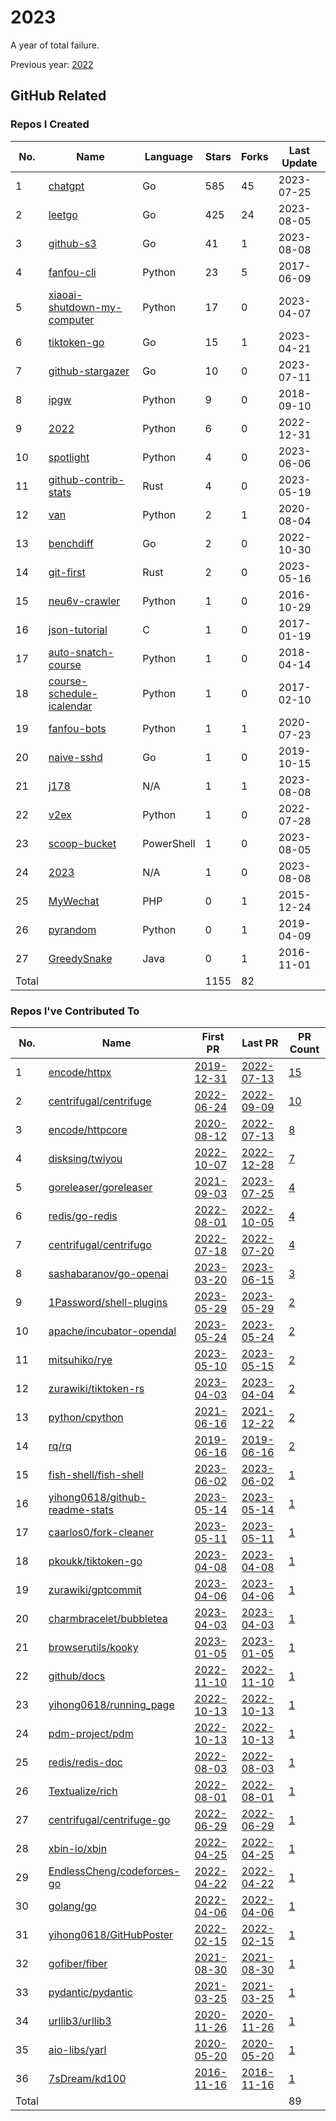# 2023

A year of total failure.

Previous year: [2022](https://github.com/j178/2022)

## GitHub Related

### Repos I Created

<!-- BEGIN:created_repos -->
| No.   | Name                                                                               | Language   | Stars | Forks | Last Update |
|-------|------------------------------------------------------------------------------------|------------|-------|-------|-------------|
| 1     | [chatgpt](https://github.com/j178/chatgpt)                                         | Go         | 585   | 45    | 2023-07-25  |
| 2     | [leetgo](https://github.com/j178/leetgo)                                           | Go         | 425   | 24    | 2023-08-05  |
| 3     | [github-s3](https://github.com/j178/github-s3)                                     | Go         | 41    | 1     | 2023-08-08  |
| 4     | [fanfou-cli](https://github.com/j178/fanfou-cli)                                   | Python     | 23    | 5     | 2017-06-09  |
| 5     | [xiaoai-shutdown-my-computer](https://github.com/j178/xiaoai-shutdown-my-computer) | Python     | 17    | 0     | 2023-04-07  |
| 6     | [tiktoken-go](https://github.com/j178/tiktoken-go)                                 | Go         | 15    | 1     | 2023-04-21  |
| 7     | [github-stargazer](https://github.com/j178/github-stargazer)                       | Go         | 10    | 0     | 2023-07-11  |
| 8     | [ipgw](https://github.com/j178/ipgw)                                               | Python     | 9     | 0     | 2018-09-10  |
| 9     | [2022](https://github.com/j178/2022)                                               | Python     | 6     | 0     | 2022-12-31  |
| 10    | [spotlight](https://github.com/j178/spotlight)                                     | Python     | 4     | 0     | 2023-06-06  |
| 11    | [github-contrib-stats](https://github.com/j178/github-contrib-stats)               | Rust       | 4     | 0     | 2023-05-19  |
| 12    | [van](https://github.com/j178/van)                                                 | Python     | 2     | 1     | 2020-08-04  |
| 13    | [benchdiff](https://github.com/j178/benchdiff)                                     | Go         | 2     | 0     | 2022-10-30  |
| 14    | [git-first](https://github.com/j178/git-first)                                     | Rust       | 2     | 0     | 2023-05-16  |
| 15    | [neu6v-crawler](https://github.com/j178/neu6v-crawler)                             | Python     | 1     | 0     | 2016-10-29  |
| 16    | [json-tutorial](https://github.com/j178/json-tutorial)                             | C          | 1     | 0     | 2017-01-19  |
| 17    | [auto-snatch-course](https://github.com/j178/auto-snatch-course)                   | Python     | 1     | 0     | 2018-04-14  |
| 18    | [course-schedule-icalendar](https://github.com/j178/course-schedule-icalendar)     | Python     | 1     | 0     | 2017-02-10  |
| 19    | [fanfou-bots](https://github.com/j178/fanfou-bots)                                 | Python     | 1     | 1     | 2020-07-23  |
| 20    | [naive-sshd](https://github.com/j178/naive-sshd)                                   | Go         | 1     | 0     | 2019-10-15  |
| 21    | [j178](https://github.com/j178/j178)                                               | N/A        | 1     | 1     | 2023-08-08  |
| 22    | [v2ex](https://github.com/j178/v2ex)                                               | Python     | 1     | 0     | 2022-07-28  |
| 23    | [scoop-bucket](https://github.com/j178/scoop-bucket)                               | PowerShell | 1     | 0     | 2023-08-05  |
| 24    | [2023](https://github.com/j178/2023)                                               | N/A        | 1     | 0     | 2023-08-08  |
| 25    | [MyWechat](https://github.com/j178/MyWechat)                                       | PHP        | 0     | 1     | 2015-12-24  |
| 26    | [pyrandom](https://github.com/j178/pyrandom)                                       | Python     | 0     | 1     | 2019-04-09  |
| 27    | [GreedySnake](https://github.com/j178/GreedySnake)                                 | Java       | 0     | 1     | 2016-11-01  |
| Total |                                                                                    |            | 1155  | 82    |             |
<!-- END:created_repos -->

### Repos I've Contributed To

<!-- BEGIN:contributed -->
| No.   | Name                                                                                | First PR                                                                | Last PR                                                                 | PR Count                                                                             |
|-------|-------------------------------------------------------------------------------------|-------------------------------------------------------------------------|-------------------------------------------------------------------------|--------------------------------------------------------------------------------------|
| 1     | [encode/httpx](https://github.com/encode/httpx)                                     | [2019-12-31](https://github.com/encode/httpx/pull/704)                  | [2022-07-13](https://github.com/encode/httpx/pull/2302)                 | [15](https://github.com/encode/httpx/pulls?q=is%3Apr+author%3Aj178)                  |
| 2     | [centrifugal/centrifuge](https://github.com/centrifugal/centrifuge)                 | [2022-06-24](https://github.com/centrifugal/centrifuge/pull/230)        | [2022-09-09](https://github.com/centrifugal/centrifuge/pull/252)        | [10](https://github.com/centrifugal/centrifuge/pulls?q=is%3Apr+author%3Aj178)        |
| 3     | [encode/httpcore](https://github.com/encode/httpcore)                               | [2020-08-12](https://github.com/encode/httpcore/pull/154)               | [2022-07-13](https://github.com/encode/httpcore/pull/565)               | [8](https://github.com/encode/httpcore/pulls?q=is%3Apr+author%3Aj178)                |
| 4     | [disksing/twiyou](https://github.com/disksing/twiyou)                               | [2022-10-07](https://github.com/disksing/twiyou/pull/1)                 | [2022-12-28](https://github.com/disksing/twiyou/pull/10)                | [7](https://github.com/disksing/twiyou/pulls?q=is%3Apr+author%3Aj178)                |
| 5     | [goreleaser/goreleaser](https://github.com/goreleaser/goreleaser)                   | [2021-09-03](https://github.com/goreleaser/goreleaser/pull/2455)        | [2023-07-25](https://github.com/goreleaser/goreleaser/pull/4207)        | [4](https://github.com/goreleaser/goreleaser/pulls?q=is%3Apr+author%3Aj178)          |
| 6     | [redis/go-redis](https://github.com/redis/go-redis)                                 | [2022-08-01](https://github.com/redis/go-redis/pull/2174)               | [2022-10-05](https://github.com/redis/go-redis/pull/2231)               | [4](https://github.com/redis/go-redis/pulls?q=is%3Apr+author%3Aj178)                 |
| 7     | [centrifugal/centrifugo](https://github.com/centrifugal/centrifugo)                 | [2022-07-18](https://github.com/centrifugal/centrifugo/pull/525)        | [2022-07-20](https://github.com/centrifugal/centrifugo/pull/528)        | [4](https://github.com/centrifugal/centrifugo/pulls?q=is%3Apr+author%3Aj178)         |
| 8     | [sashabaranov/go-openai](https://github.com/sashabaranov/go-openai)                 | [2023-03-20](https://github.com/sashabaranov/go-openai/pull/180)        | [2023-06-15](https://github.com/sashabaranov/go-openai/pull/374)        | [3](https://github.com/sashabaranov/go-openai/pulls?q=is%3Apr+author%3Aj178)         |
| 9     | [1Password/shell-plugins](https://github.com/1Password/shell-plugins)               | [2023-05-29](https://github.com/1Password/shell-plugins/pull/271)       | [2023-05-29](https://github.com/1Password/shell-plugins/pull/273)       | [2](https://github.com/1Password/shell-plugins/pulls?q=is%3Apr+author%3Aj178)        |
| 10    | [apache/incubator-opendal](https://github.com/apache/incubator-opendal)             | [2023-05-24](https://github.com/apache/incubator-opendal/pull/2307)     | [2023-05-24](https://github.com/apache/incubator-opendal/pull/2308)     | [2](https://github.com/apache/incubator-opendal/pulls?q=is%3Apr+author%3Aj178)       |
| 11    | [mitsuhiko/rye](https://github.com/mitsuhiko/rye)                                   | [2023-05-10](https://github.com/mitsuhiko/rye/pull/127)                 | [2023-05-15](https://github.com/mitsuhiko/rye/pull/161)                 | [2](https://github.com/mitsuhiko/rye/pulls?q=is%3Apr+author%3Aj178)                  |
| 12    | [zurawiki/tiktoken-rs](https://github.com/zurawiki/tiktoken-rs)                     | [2023-04-03](https://github.com/zurawiki/tiktoken-rs/pull/14)           | [2023-04-04](https://github.com/zurawiki/tiktoken-rs/pull/15)           | [2](https://github.com/zurawiki/tiktoken-rs/pulls?q=is%3Apr+author%3Aj178)           |
| 13    | [python/cpython](https://github.com/python/cpython)                                 | [2021-06-16](https://github.com/python/cpython/pull/26754)              | [2021-12-22](https://github.com/python/cpython/pull/30227)              | [2](https://github.com/python/cpython/pulls?q=is%3Apr+author%3Aj178)                 |
| 14    | [rq/rq](https://github.com/rq/rq)                                                   | [2019-06-16](https://github.com/rq/rq/pull/1108)                        | [2019-06-16](https://github.com/rq/rq/pull/1109)                        | [2](https://github.com/rq/rq/pulls?q=is%3Apr+author%3Aj178)                          |
| 15    | [fish-shell/fish-shell](https://github.com/fish-shell/fish-shell)                   | [2023-06-02](https://github.com/fish-shell/fish-shell/pull/9825)        | [2023-06-02](https://github.com/fish-shell/fish-shell/pull/9825)        | [1](https://github.com/fish-shell/fish-shell/pulls?q=is%3Apr+author%3Aj178)          |
| 16    | [yihong0618/github-readme-stats](https://github.com/yihong0618/github-readme-stats) | [2023-05-14](https://github.com/yihong0618/github-readme-stats/pull/13) | [2023-05-14](https://github.com/yihong0618/github-readme-stats/pull/13) | [1](https://github.com/yihong0618/github-readme-stats/pulls?q=is%3Apr+author%3Aj178) |
| 17    | [caarlos0/fork-cleaner](https://github.com/caarlos0/fork-cleaner)                   | [2023-05-11](https://github.com/caarlos0/fork-cleaner/pull/142)         | [2023-05-11](https://github.com/caarlos0/fork-cleaner/pull/142)         | [1](https://github.com/caarlos0/fork-cleaner/pulls?q=is%3Apr+author%3Aj178)          |
| 18    | [pkoukk/tiktoken-go](https://github.com/pkoukk/tiktoken-go)                         | [2023-04-08](https://github.com/pkoukk/tiktoken-go/pull/5)              | [2023-04-08](https://github.com/pkoukk/tiktoken-go/pull/5)              | [1](https://github.com/pkoukk/tiktoken-go/pulls?q=is%3Apr+author%3Aj178)             |
| 19    | [zurawiki/gptcommit](https://github.com/zurawiki/gptcommit)                         | [2023-04-06](https://github.com/zurawiki/gptcommit/pull/139)            | [2023-04-06](https://github.com/zurawiki/gptcommit/pull/139)            | [1](https://github.com/zurawiki/gptcommit/pulls?q=is%3Apr+author%3Aj178)             |
| 20    | [charmbracelet/bubbletea](https://github.com/charmbracelet/bubbletea)               | [2023-04-03](https://github.com/charmbracelet/bubbletea/pull/709)       | [2023-04-03](https://github.com/charmbracelet/bubbletea/pull/709)       | [1](https://github.com/charmbracelet/bubbletea/pulls?q=is%3Apr+author%3Aj178)        |
| 21    | [browserutils/kooky](https://github.com/browserutils/kooky)                         | [2023-01-05](https://github.com/browserutils/kooky/pull/56)             | [2023-01-05](https://github.com/browserutils/kooky/pull/56)             | [1](https://github.com/browserutils/kooky/pulls?q=is%3Apr+author%3Aj178)             |
| 22    | [github/docs](https://github.com/github/docs)                                       | [2022-11-10](https://github.com/github/docs/pull/21929)                 | [2022-11-10](https://github.com/github/docs/pull/21929)                 | [1](https://github.com/github/docs/pulls?q=is%3Apr+author%3Aj178)                    |
| 23    | [yihong0618/running_page](https://github.com/yihong0618/running_page)               | [2022-10-13](https://github.com/yihong0618/running_page/pull/319)       | [2022-10-13](https://github.com/yihong0618/running_page/pull/319)       | [1](https://github.com/yihong0618/running_page/pulls?q=is%3Apr+author%3Aj178)        |
| 24    | [pdm-project/pdm](https://github.com/pdm-project/pdm)                               | [2022-10-13](https://github.com/pdm-project/pdm/pull/1434)              | [2022-10-13](https://github.com/pdm-project/pdm/pull/1434)              | [1](https://github.com/pdm-project/pdm/pulls?q=is%3Apr+author%3Aj178)                |
| 25    | [redis/redis-doc](https://github.com/redis/redis-doc)                               | [2022-08-03](https://github.com/redis/redis-doc/pull/2064)              | [2022-08-03](https://github.com/redis/redis-doc/pull/2064)              | [1](https://github.com/redis/redis-doc/pulls?q=is%3Apr+author%3Aj178)                |
| 26    | [Textualize/rich](https://github.com/Textualize/rich)                               | [2022-08-01](https://github.com/Textualize/rich/pull/2437)              | [2022-08-01](https://github.com/Textualize/rich/pull/2437)              | [1](https://github.com/Textualize/rich/pulls?q=is%3Apr+author%3Aj178)                |
| 27    | [centrifugal/centrifuge-go](https://github.com/centrifugal/centrifuge-go)           | [2022-06-29](https://github.com/centrifugal/centrifuge-go/pull/64)      | [2022-06-29](https://github.com/centrifugal/centrifuge-go/pull/64)      | [1](https://github.com/centrifugal/centrifuge-go/pulls?q=is%3Apr+author%3Aj178)      |
| 28    | [xbin-io/xbin](https://github.com/xbin-io/xbin)                                     | [2022-04-25](https://github.com/xbin-io/xbin/pull/2)                    | [2022-04-25](https://github.com/xbin-io/xbin/pull/2)                    | [1](https://github.com/xbin-io/xbin/pulls?q=is%3Apr+author%3Aj178)                   |
| 29    | [EndlessCheng/codeforces-go](https://github.com/EndlessCheng/codeforces-go)         | [2022-04-22](https://github.com/EndlessCheng/codeforces-go/pull/3)      | [2022-04-22](https://github.com/EndlessCheng/codeforces-go/pull/3)      | [1](https://github.com/EndlessCheng/codeforces-go/pulls?q=is%3Apr+author%3Aj178)     |
| 30    | [golang/go](https://github.com/golang/go)                                           | [2022-04-06](https://github.com/golang/go/pull/52194)                   | [2022-04-06](https://github.com/golang/go/pull/52194)                   | [1](https://github.com/golang/go/pulls?q=is%3Apr+author%3Aj178)                      |
| 31    | [yihong0618/GitHubPoster](https://github.com/yihong0618/GitHubPoster)               | [2022-02-15](https://github.com/yihong0618/GitHubPoster/pull/56)        | [2022-02-15](https://github.com/yihong0618/GitHubPoster/pull/56)        | [1](https://github.com/yihong0618/GitHubPoster/pulls?q=is%3Apr+author%3Aj178)        |
| 32    | [gofiber/fiber](https://github.com/gofiber/fiber)                                   | [2021-08-30](https://github.com/gofiber/fiber/pull/1510)                | [2021-08-30](https://github.com/gofiber/fiber/pull/1510)                | [1](https://github.com/gofiber/fiber/pulls?q=is%3Apr+author%3Aj178)                  |
| 33    | [pydantic/pydantic](https://github.com/pydantic/pydantic)                           | [2021-03-25](https://github.com/pydantic/pydantic/pull/2577)            | [2021-03-25](https://github.com/pydantic/pydantic/pull/2577)            | [1](https://github.com/pydantic/pydantic/pulls?q=is%3Apr+author%3Aj178)              |
| 34    | [urllib3/urllib3](https://github.com/urllib3/urllib3)                               | [2020-11-26](https://github.com/urllib3/urllib3/pull/2095)              | [2020-11-26](https://github.com/urllib3/urllib3/pull/2095)              | [1](https://github.com/urllib3/urllib3/pulls?q=is%3Apr+author%3Aj178)                |
| 35    | [aio-libs/yarl](https://github.com/aio-libs/yarl)                                   | [2020-05-20](https://github.com/aio-libs/yarl/pull/452)                 | [2020-05-20](https://github.com/aio-libs/yarl/pull/452)                 | [1](https://github.com/aio-libs/yarl/pulls?q=is%3Apr+author%3Aj178)                  |
| 36    | [7sDream/kd100](https://github.com/7sDream/kd100)                                   | [2016-11-16](https://github.com/7sDream/kd100/pull/1)                   | [2016-11-16](https://github.com/7sDream/kd100/pull/1)                   | [1](https://github.com/7sDream/kd100/pulls?q=is%3Apr+author%3Aj178)                  |
| Total |                                                                                     |                                                                         |                                                                         | 89                                                                                   |
<!-- END:contributed -->
